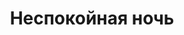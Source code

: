 ---
title: 'Неспокойная ночь'
# titleEnglish: 'A restless night'
# titleEnglish: 'An unpeaceful night'
titleEnglish: 'An unserene night'
# titleEnglish: 'An unsettled night'
# dateStart: 2020
dateEnd: 2017
images: ['неспокойная_ночь.tif']
extra: 'картон чёрный, сухая пастель'
size: 'А4'
# display: false
# text: ''
---